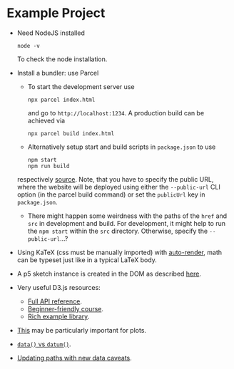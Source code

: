 # Example Project

* Need NodeJS installed

      node -v

  To check the node installation.
* Install a bundler: use Parcel
  * To start the development server use

        npx parcel index.html

    and go to `http://localhost:1234`. A production build can be achieved via

        npx parcel build index.html

  * Alternatively setup start and build scripts in `package.json` to use

        npm start
        npm run build

  respectively [source](https://parceljs.org/getting-started/webapp/).
  Note, that you have to specify the public URL, where the website will be deployed
  using either the `--public-url` CLI option (in the parcel build command) or set
  the `publicUrl` key in `package.json`.
  * There might happen some weirdness with the paths of the `href` and `src` in
    development and build. For development, it might help to run the `npm start` within
    the `src` directory. Otherwise, specify the `--public-url`...?
* Using KaTeX (css must be manually imported) with [auto-render](https://katex.org/docs/autorender.html), math can be typeset just like in a typical LaTeX body.
* A p5 sketch instance is created in the DOM as described [here](https://github.com/processing/p5.js/wiki/Global-and-instance-mode).
* Very useful D3.js resources:
  * [Full API reference](https://github.com/d3/d3/blob/main/API.md).
  * [Beginner-friendly course](https://www.d3indepth.com/).
  * [Rich example library](https://d3-graph-gallery.com/).
* [This](https://www.d3indepth.com/datajoins/) may be particularly important for plots.
* [`data()` vs `datum()`](https://www.intothevoid.io/data-visualization/understanding-d3-data-vs-datum/).
* [Updating paths with new data caveats](https://stackoverflow.com/questions/73651710/d3-line-chart-extend-existing-path-with-new-data/73656083#73656083).
